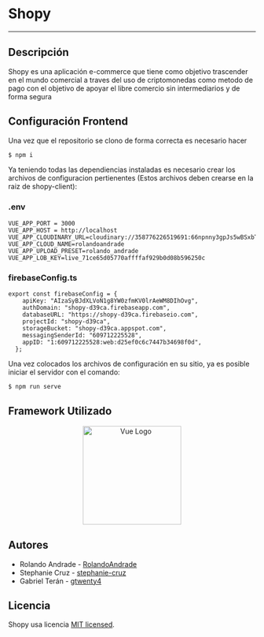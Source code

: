 # Shopy
----

## Descripción

Shopy es una aplicación e-commerce que tiene como objetivo trascender en el mundo comercial a traves del uso de criptomonedas como metodo de pago con el objetivo de apoyar el libre comercio sin intermediarios y de forma segura

## Configuración Frontend

Una vez que el repositorio se clono de forma correcta es necesario hacer

```bash
$ npm i
```

Ya teniendo todas las dependiencias instaladas es necesario crear los archivos de configuracion pertienentes (Estos archivos deben crearse en la raiz de shopy-client):

### .env

```
VUE_APP_PORT = 3000
VUE_APP_HOST = http://localhost
VUE_APP_CLOUDINARY_URL=cloudinary://358776226519691:66npnny3gpJs5wBSxbTXH1gPXxs@rolandoandrade
VUE_APP_CLOUD_NAME=rolandoandrade
VUE_APP_UPLOAD_PRESET=rolando_andrade
VUE_APP_LOB_KEY=live_71ce65d05770affffaf929b0d08b596250c
```

### firebaseConfig.ts

```
export const firebaseConfig = {
    apiKey: "AIzaSyBJdXLVoN1g8YW0zfmKV0lrAeWM8DIhOvg",
    authDomain: "shopy-d39ca.firebaseapp.com",
    databaseURL: "https://shopy-d39ca.firebaseio.com",
    projectId: "shopy-d39ca",
    storageBucket: "shopy-d39ca.appspot.com",
    messagingSenderId: "609712225528",
    appID: "1:609712225528:web:d25ef0c6c7447b34698f0d",
  };
```

Una vez colocados los archivos de configuración en su sitio, ya es posible iniciar el servidor con el comando:

```bash
$ npm run serve
```

## Framework Utilizado

<p align="center">
  <a href="https://vuejs.org/" target="blank"><img src="https://vuejs.org/images/logo.png" width="200" alt="Vue Logo" /></a>
</p>

## Autores

- Rolando Andrade - [RolandoAndrade](https://github.com/RolandoAndrade)
- Stephanie Cruz - [stephanie-cruz](https://github.com/stephanie-cruz)
- Gabriel Terán - [gtwenty4](https://github.com/gtwenty4)

## Licencia

  Shopy usa licencia [MIT licensed](LICENSE).
